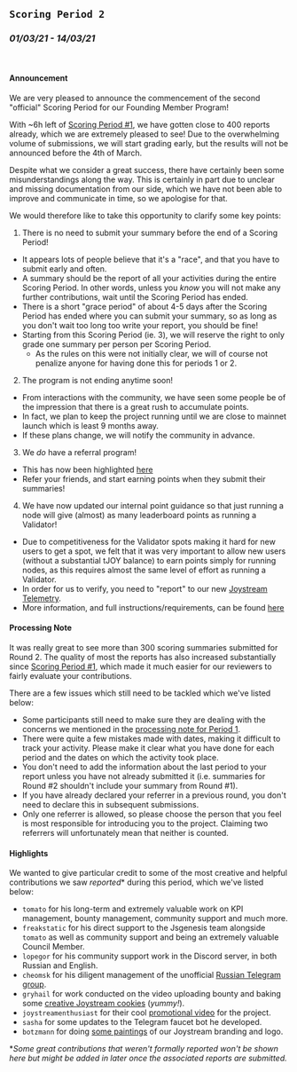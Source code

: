 ## `Scoring Period 2`
### _01/03/21 - 14/03/21_
<br>

#### Announcement
We are very pleased to announce the commencement of the second "official" Scoring Period for our Founding Member Program!

With ~6h left of [Scoring Period #1](/scoring-periods/1.md), we have gotten close to 400 reports already, which we are extremely pleased to see! Due to the overwhelming volume of submissions, we will start grading early, but the results will not be announced before the 4th of March.

Despite what we consider a great success, there have certainly been some misunderstandings along the way. This is certainly in part due to unclear and missing documentation from our side, which we have not been able to improve and communicate in time, so we apologise for that. 

We would therefore like to take this opportunity to clarify some key points:
1. There is no need to submit your summary before the end of a Scoring Period!
  - It appears lots of people believe that it's a "race", and that you have to submit early and often.
  - A summary should be the report of all your activities during the entire Scoring Period. In other words, unless you _know_ you will not make any further contributions, wait until the Scoring Period has ended.
  - There is a short "grace period" of about 4-5 days after the Scoring Period has ended where you can submit your summary, so as long as you don't wait too long too write your report, you should be fine!
  - Starting from this Scoring Period (ie. 3), we will reserve the right to only grade one summary per person per Scoring Period.
    - As the rules on this were not initially clear, we will of course not penalize anyone for having done this for periods 1 or 2.
2. The program is not ending anytime soon!
  - From interactions with the community, we have seen some people be of the impression that there is a great rush to accumulate points.
  - In fact, we plan to keep the project running until we are close to mainnet launch which is least 9 months away.
  - If these plans change, we will notify the community in advance.
3. We _do_ have a referral program!
  - This has now been highlighted [here](/README.md#referral-program)
  - Refer your friends, and start earning points when they submit their summaries!
4. We have now updated our internal point guidance so that just running a node will give (almost) as many leaderboard points as running a Validator!
  - Due to competitiveness for the Validator spots making it hard for new users to get a spot, we felt that it was very important to allow new users (without a substantial tJOY balance) to earn points simply for running nodes, as this requires almost the same level of effort as running a Validator.
  - In order for us to verify, you need to "report" to our new [Joystream Telemetry](https://telemetry.joystream.org/).
  - More information, and full instructions/requirements, can be found [here](/CONTRIBUTIONS.md#network-integrity)


#### Processing Note

It was really great to see more than 300 scoring summaries submitted for Round 2. The quality of most the reports has also increased substantially since [Scoring Period #1](/scoring-periods/1.md), which made it much easier for our reviewers to fairly evaluate your contributions.

There are a few issues which still need to be tackled which we've listed below:
- Some participants still need to make sure they are dealing with the concerns we mentioned in the [processing note for Period 1](/scoring-periods/1.md).
- There were quite a few mistakes made with dates, making it difficult to track your activity. Please make it clear what you have done for each period and the dates on which the activity took place.
- You don't need to add the information about the last period to your report unless you have not already submitted it (i.e. summaries for Round #2 shouldn't include your summary from Round #1).
- If you have already declared your referrer in a previous round, you don't need to declare this in subsequent submissions.
- Only one referrer is allowed, so please choose the person that you feel is most responsible for introducing you to the project. Claiming two referrers will unfortunately mean that neither is counted.



#### Highlights

We wanted to give particular credit to some of the most creative and helpful contributions we saw _reported_* during this period, which we've listed below:

- `tomato` for his long-term and extremely valuable work on KPI management, bounty management, community support and much more.
- `freakstatic` for his direct support to the Jsgenesis team alongside `tomato` as well as community support and being an extremely valuable Council Member.
- `lopegor` for his community support work in the Discord server, in both Russian and English.
- `cheomsk` for his diligent management of the unofficial [Russian Telegram group](https://t.me/JoystreamRussian).
- `gryhail` for work conducted on the video uploading bounty and baking some [creative Joystream cookies](https://twitter.com/kuritsapomada94/status/1366306660789149696) (_yummy!_).
- `joystreamenthusiast` for their cool [promotional video](https://www.youtube.com/watch?v=TU8qjs_vglM) for the project.
- `sasha` for some updates to the Telegram faucet bot he developed.
- `botzmann` for doing [some paintings](https://twitter.com/pHwmOFPjjFEBviY/status/1370107510686879758) of our Joystream branding and logo.

*_Some great contributions that weren't formally reported won't be shown here but might be added in later once the associated reports are submitted._
